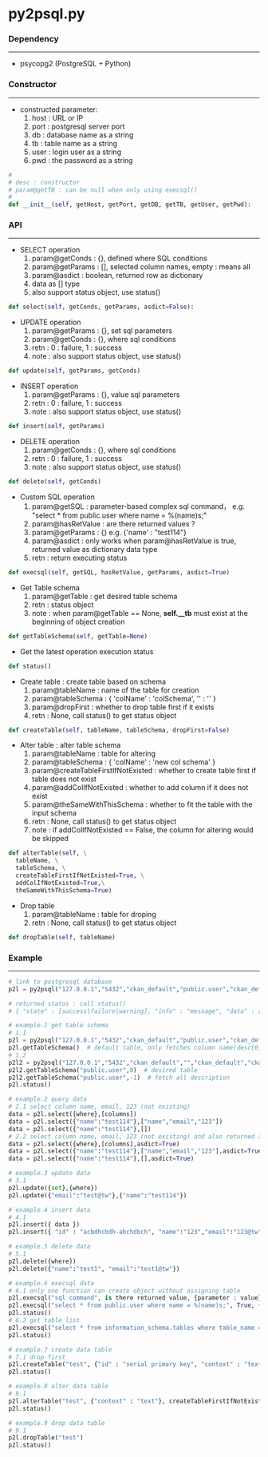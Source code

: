 # py2psql.py

<script type="text/javascript" src="../js/general.js"></script>

### Dependency
---

* psycopg2 (PostgreSQL + Python)

### Constructor
---

* constructed parameter:
  1. host : URL or IP
  2. port : postgresql server port
  3. db : database name as a string
  4. tb : table name as a string
  5. user : login user as a string
  6. pwd : the password as a string

```python
#
# desc : constructor
# param@getTB : can be null when only using execsql()
#
def __init__(self, getHost, getPort, getDB, getTB, getUser, getPwd):
```

### API
---

* SELECT operation
  1. param@getConds : {}, defined where SQL conditions
  2. param@getParams : [], selected column names, empty : means all
  3. param@asdict : boolean, returned row as dictionary
  4. data as [] type
  5. also support status object, use status()

```python
def select(self, getConds, getParams, asdict=False):
```

* UPDATE operation
  1. param@getParams : {}, set sql parameters  
  2. param@getConds : {}, where sql conditions
  3. retn : 0 : failure, 1 : success
  4. note : also support status object, use status()

```python
def update(self, getParams, getConds)
```

* INSERT operation
  1. param@getParams : {}, value sql parameters    
  2. retn : 0 : failure, 1 : success
  3. note : also support status object, use status()

```python
def insert(self, getParams)
```

* DELETE operation
  1. param@getConds : {}, where sql conditions
  2. retn : 0 : failure, 1 : success
  3. note : also support status object, use status()

```python
def delete(self, getConds)
```

* Custom SQL operation
  1. param@getSQL : parameter-based complex sql command，
     e.g. "select * from public.user where name = %(name)s;"
  2. param@hasRetValue : are there returned values ?
  3. param@getParams : {}
     e.g. {'name' : "test114"}
  4. param@asdict : only works when param@hasRetValue is true, returned value as dictionary data type
  5. retn : return executing status

```python
def execsql(self, getSQL, hasRetValue, getParams, asdict=True)
```

* Get Table schema
  1. param@getTable : get desired table schema
  2. retn : status object
  3. note : when param@getTable == None, **self.__tb** must exist at the beginning of object creation

```python
def getTableSchema(self, getTable=None)
```

* Get the latest operation execution status

```python
def status()
```

* Create table : create table based on schema
  1. param@tableName : name of the table for creation
  2. param@tableSchema : { 'colName' : 'colSchema', '' : '' }
  3. param@dropFirst : whether to drop table first if it exists
  4. retn : None, call status() to get status object

```python
def createTable(self, tableName, tableSchema, dropFirst=False)
```

* Alter table : alter table schema
  1. param@tableName : table for altering
  2. param@tableSchema : { 'colName' : 'new col schema' }
  3. param@createTableFirstIfNotExisted : whether to create table first if table does not exist
  4. param@addColIfNotExisted : whether to add column if it does not exist
  5. param@theSameWithThisSchema : whether to fit the table with the input schema
  6. retn : None, call status() to get status object
  7. note : if addColIfNotExisted == False, the column for altering would be skipped 

```python
def alterTable(self, \
  tableName, \
  tableSchema, \
  createTableFirstIfNotExisted=True, \
  addColIfNotExisted=True,\
  theSameWithThisSchema=True)
```

* Drop table
  1. param@tableName : table for droping
  2. retn : None, call status() to get status object

```python
def dropTable(self, tableName)
```

### Example
---

```python
# link to postgresql database
p2l = py2psql("127.0.0.1","5432","ckan_default","public.user","ckan_default","ckan")

# returned status : call status()
# { "state" : [success|failure|warning], "info" : "message", "data" : []}

# example.1 get table schema
# 1.1
p2l = py2psql("127.0.0.1","5432","ckan_default","public.user","ckan_default","ckan")
p2l.getTableSchema()  # default table, only fetches column name(desc[0])
# 1.2
p2l2 = py2psql("127.0.0.1","5432","ckan_default","","ckan_default","ckan")
p2l2.getTableSchema("public.user",0)  # desired table
p2l2.getTableSchema("public.user",-1)  # fetch all description
p2l.status()

# example.2 query data
# 2.1 select column name, email, 123 (not existing)
data = p2l.select({where},[columns])
data = p2l.select({"name":"test114"},["name","email","123"])
data = p2l.select({"name":"test114"},[])
# 2.2 select column name, email, 123 (not existing) and also returned as dictionary
data = p2l.select({where},[columns],asdict=True)
data = p2l.select({"name":"test114"},["name","email","123"],asdict=True)
data = p2l.select({"name":"test114"},[],asdict=True)

# example.3 update data
# 3.1
p2l.update({set},{where})
p2l.update({"email":"test@tw"},{"name":"test114"})

# example.4 insert data
# 4.1
p2l.insert({ data })
p2l.insert({ "id" : "acbdhcbdh-abchdbch", "name":"123","email":"123@tw" })

# example.5 delete data
# 5.1
p2l.delete({where})
p2l.delete({"name":"test1", "email":"test1@tw"})

# example.6 execsql data
# 6.1 only one function can create object without assigning table
p2l.execsql("sql command", is there returned value, {parameter : value})
p2l.execsql("select * from public.user where name = %(name)s;", True, {'name' : "test114"}, True)
p2l.status()
# 6.2 get table list
p2l.execsql("select * from information_schema.tables where table_name = %(name)s;", True, {'name' : "user"})
p2l.status()

# example.7 create data table
# 7.1 drop first
p2l.createTable("test", {"id" : "serial primary key", "context" : "text not null"}, dropFirst=True)
p2l.status()

# example.8 alter data table
# 8.1 
p2l.alterTable("test", {"context" : "text"}, createTableFirstIfNotExisted=False, addColIfNotExisted=False, theSameWithThisSchema=True)
p2l.status()

# example.9 drop data table
# 9.1
p2l.dropTable("test")
p2l.status()
```




